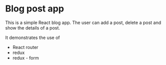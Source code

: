 # Blog post app

This is a simple React blog app. The user can add a post, delete a post
and show the details of a post.

It demonstrates the use of
* React router
* redux
* redux - form
